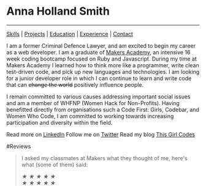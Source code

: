 # Anna Holland Smith
----------
[Skills](#skills) | [Projects](#projects) | [Education](#education) | [Experience](#non-relevant-experience) | [Contact](#contact)

I am a former Criminal Defence Lawyer, and am excited to begin my career as a web developer. I am a graduate of [Makers Academy](http://www.makersacademy.com/), an intensive 16 week coding bootcamp focused on Ruby and Javascript. During my time at Makers Academy I learned how to think more like a programmer, write clean test-driven code, and pick up new languages and technologies. I am looking for a junior developer role in which I can continue to learn and write code that can <strike>change the world</strike> positively influence people.   






I remain committed to various causes addressing important social issues and am a member of WHFNP (Women Hack for Non-Profits). Having benefitted  directly from organisations such a Code First: Girls, Codebar, and Women Who Code, I am committed to working towards increasing participation and diversity within the field.


Read more on [LinkedIn](https://uk.linkedin.com/in/anna-holland-smith)
Follow me on [Twitter](https://twitter.com/AnnaJS15)
Read my blog [This Girl Codes](#)

#Reviews

> I asked my classmates at Makers what they thought of me, here's what (some of them) said: 
> 
> <div class="rating" data-rate="2">
>   <i class="star-1">★</i>
>   <i class="star-2">★</i>
>  <i class="star-3">★</i>
>  <i class="star-4">★</i>
>   <i class="star-5">★</i>
> </div>
> 
> <div class="rating" data-rate="2">
>   <i class="star-1">★</i>
>   <i class="star-2">★</i>
>   <i class="star-3">★</i>
>   <i class="star-4">★</i>
>   <i class="star-5">★</i>
> </div>







